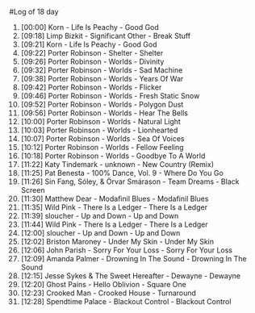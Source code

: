 #Log of 18 day

1. [00:00] Korn - Life Is Peachy - Good God
1. [09:18] Limp Bizkit - Significant Other - Break Stuff
1. [09:21] Korn - Life Is Peachy - Good God
1. [09:22] Porter Robinson - Shelter - Shelter
1. [09:26] Porter Robinson - Worlds - Divinity
1. [09:32] Porter Robinson - Worlds - Sad Machine
1. [09:38] Porter Robinson - Worlds - Years Of War
1. [09:42] Porter Robinson - Worlds - Flicker
1. [09:46] Porter Robinson - Worlds - Fresh Static Snow
1. [09:52] Porter Robinson - Worlds - Polygon Dust
1. [09:56] Porter Robinson - Worlds - Hear The Bells
1. [10:00] Porter Robinson - Worlds - Natural Light
1. [10:03] Porter Robinson - Worlds - Lionhearted
1. [10:07] Porter Robinson - Worlds - Sea Of Voices
1. [10:12] Porter Robinson - Worlds - Fellow Feeling
1. [10:18] Porter Robinson - Worlds - Goodbye To A World
1. [11:22] Katy Tindemark - unknown - New Country (Remix)
1. [11:25] Pat Benesta - 100% Dance, Vol. 9 - Where Do You Go
1. [11:26] Sin Fang, Sóley, & Örvar Smárason - Team Dreams - Black Screen
1. [11:30] Matthew Dear - Modafinil Blues - Modafinil Blues
1. [11:35] Wild Pink - There Is a Ledger - There Is a Ledger
1. [11:39] sloucher - Up and Down - Up and Down
1. [11:44] Wild Pink - There Is a Ledger - There Is a Ledger
1. [12:00] sloucher - Up and Down - Up and Down
1. [12:02] Briston Maroney - Under My Skin - Under My Skin
1. [12:06] John Parish - Sorry For Your Loss - Sorry For Your Loss
1. [12:09] Amanda Palmer - Drowning In The Sound - Drowning In The Sound
1. [12:15] Jesse Sykes & The Sweet Hereafter - Dewayne - Dewayne
1. [12:20] Ghost Pains - Hello Oblivion - Square One
1. [12:23] Crooked Man - Crooked House - Turnaround
1. [12:28] Spendtime Palace - Blackout Control - Blackout Control
